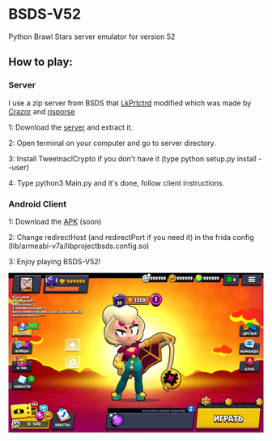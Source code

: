# BSDS-V52
Python Brawl Stars server emulator for version 52

## How to play: ##

### Server ###
I use a zip server from BSDS that [LkPrtctrd](https://github.com/LkPrtctrd) modified which was made by [Сrazor](https://github.com/CrazorTheCat) and [risporse](https://github.com/risporce)

1: Download the [server](https://github.com/BrawlStarsApkZip/BSDS-V52/archive/refs/heads/main.zip) and extract it.

2: Open terminal on your computer and go to server directory.

3: Install TweetnaclCrypto if you don't have it (type python setup.py install --user)

4: Type python3 Main.py and it's done, follow client instructions.

### Android Client ###
1: Download the [APK]() (soon)

2: Change redirectHost (and redirectPort if you need it) in the frida config (lib/armeabi-v7a/libprojectbsds.config.so)

3: Enjoy playing BSDS-V52!

![BSDS-V52](https://github.com/BrawlStarsApkZip/BSDS-V52/blob/main/menu.png)
